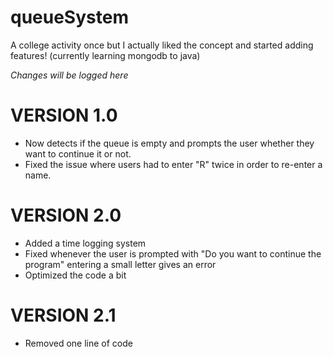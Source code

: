 # queueSystem
A college activity once but I actually liked the concept and started adding features! (currently learning mongodb to java)


*Changes will be logged here*
# VERSION 1.0
+ Now detects if the queue is empty and prompts the user whether they want to continue it or not.
+ Fixed the issue where users had to enter "R" twice in order to re-enter a name.

# VERSION 2.0
+ Added a time logging system
+ Fixed whenever the user is prompted with "Do you want to continue the program" entering a small letter gives an error
+ Optimized the code a bit

# VERSION 2.1
- Removed one line of code
